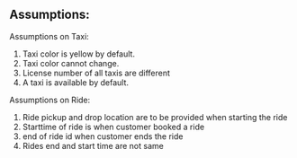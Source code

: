 Assumptions:
---

Assumptions on Taxi:

1. Taxi color is yellow by default.
2. Taxi color cannot change.
3. License number of all taxis are different
4. A taxi is available by default.


Assumptions on Ride:

1. Ride pickup and drop location are to be provided when starting the ride
2. Starttime of ride is when customer booked a ride
3. end of ride id when customer ends the ride
4. Rides end and start time are not same

